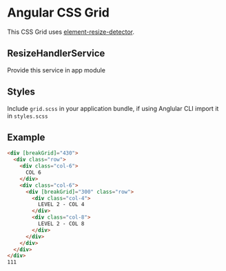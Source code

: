 # Angular CSS Grid

This CSS Grid uses [element-resize-detector](https://www.npmjs.com/package/element-resize-detector).

## ResizeHandlerService

Provide this service in app module

## Styles

Include `grid.scss` in your application bundle, if using Anglular CLI import it in `styles.scss`

## Example

```html
<div [breakGrid]="430">
  <div class="row">
    <div class="col-6">
      COL 6
    </div>
    <div class="col-6">
      <div [breakGrid]="300" class="row">
        <div class="col-4">
          LEVEL 2 - COL 4
        </div>
        <div class="col-8">
          LEVEL 2 - COL 8
        </div>
      </div>
    </div>
  </div>
</div>
111